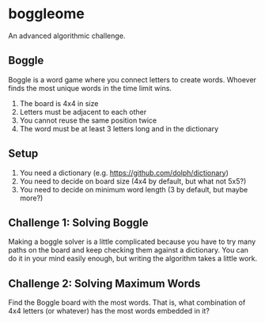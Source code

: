boggleome
=========

An advanced algorithmic challenge.

## Boggle ##

Boggle is a word game where you connect letters to create words. Whoever finds 
the most unique words in the time limit wins.

1. The board is 4x4 in size
2. Letters must be adjacent to each other
3. You cannot reuse the same position twice
4. The word must be at least 3 letters long and in the dictionary

## Setup ##

1. You need a dictionary (e.g. https://github.com/dolph/dictionary)
2. You need to decide on board size (4x4 by default, but what not 5x5?)
3. You need to decide on minimum word length (3 by default, but maybe more?)

## Challenge 1: Solving Boggle ##

Making a boggle solver is a little complicated because you have to try many 
paths on the board and keep checking them against a dictionary. You can do it 
in your mind easily enough, but writing the algorithm takes a little work.

## Challenge 2: Solving Maximum Words ##

Find the Boggle board with the most words. That is, what combination of 4x4 
letters (or whatever) has the most words embedded in it?
